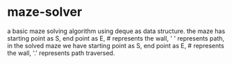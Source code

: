 # maze-solver
a basic maze solving algorithm using deque as data structure.
the maze has starting point as S, end point as E, # represents the wall, ' ' represents path,
in the solved maze we have starting point as S, end point as E, # represents the wall, '.' represents path traversed.
